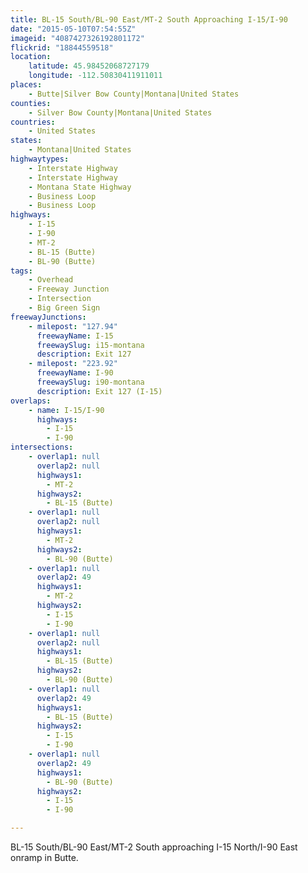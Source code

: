 ```yaml
---
title: BL-15 South/BL-90 East/MT-2 South Approaching I-15/I-90
date: "2015-05-10T07:54:55Z"
imageid: "4087427326192801172"
flickrid: "18844559518"
location:
    latitude: 45.98452068727179
    longitude: -112.50830411911011
places:
    - Butte|Silver Bow County|Montana|United States
counties:
    - Silver Bow County|Montana|United States
countries:
    - United States
states:
    - Montana|United States
highwaytypes:
    - Interstate Highway
    - Interstate Highway
    - Montana State Highway
    - Business Loop
    - Business Loop
highways:
    - I-15
    - I-90
    - MT-2
    - BL-15 (Butte)
    - BL-90 (Butte)
tags:
    - Overhead
    - Freeway Junction
    - Intersection
    - Big Green Sign
freewayJunctions:
    - milepost: "127.94"
      freewayName: I-15
      freewaySlug: i15-montana
      description: Exit 127
    - milepost: "223.92"
      freewayName: I-90
      freewaySlug: i90-montana
      description: Exit 127 (I-15)
overlaps:
    - name: I-15/I-90
      highways:
        - I-15
        - I-90
intersections:
    - overlap1: null
      overlap2: null
      highways1:
        - MT-2
      highways2:
        - BL-15 (Butte)
    - overlap1: null
      overlap2: null
      highways1:
        - MT-2
      highways2:
        - BL-90 (Butte)
    - overlap1: null
      overlap2: 49
      highways1:
        - MT-2
      highways2:
        - I-15
        - I-90
    - overlap1: null
      overlap2: null
      highways1:
        - BL-15 (Butte)
      highways2:
        - BL-90 (Butte)
    - overlap1: null
      overlap2: 49
      highways1:
        - BL-15 (Butte)
      highways2:
        - I-15
        - I-90
    - overlap1: null
      overlap2: 49
      highways1:
        - BL-90 (Butte)
      highways2:
        - I-15
        - I-90

---
```

BL-15 South/BL-90 East/MT-2 South approaching I-15 North/I-90 East onramp in Butte.